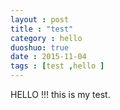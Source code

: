 ```yaml
---
layout : post
title : "test"
category : hello
duoshuo: true
date : 2015-11-04
tags : [test ,hello ]
---
```


HELLO !!! 
this is my test.
